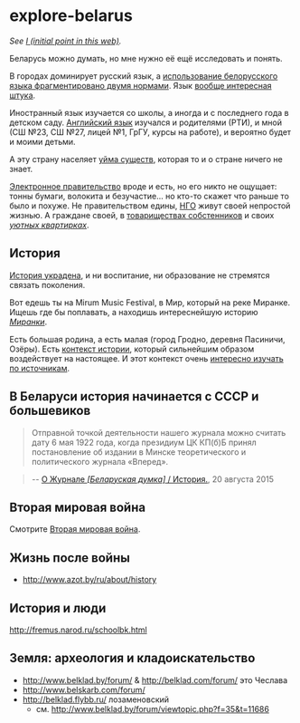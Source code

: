 # explore-belarus

_See [I (initial point in this web)](https://github.com/irnc/i)._

Беларусь можно думать, но мне нужно её ещё исследовать и понять.

В городах доминирует русский язык, а [использование белорусского языка фрагментировано двумя нормами](https://github.com/irnc/be-be-x-old). Язык [вообще интересная штука](https://github.com/irnc/explore-language).

Иностранный язык изучается со школы, а иногда и с последнего года в детском саду. [Английский язык](https://github.com/irnc/learn-english) изучался и родителями (РТИ), и мной (СШ №23, СШ №27, лицей №1, ГрГУ, курсы на работе), и вероятно будет и моими детьми.

А эту страну населяет [уйма существ](https://github.com/irnc/insects-belarus), которая то и о стране ничего не знает.

[Электронное правительство](https://github.com/irnc/e-gov) вроде и есть, но его никто не ощущает: тонны бумаги, волокита и безучастие... но кто-то скажет что раньше то было и похуже. Не правительством едины, [НГО](https://github.com/irnc/ngo) живут своей непростой жизнью. А граждане своей, в [товариществах собстенников](https://github.com/irnc/dom83.by) и своих [_уютных квартирках_](https://github.com/irnc/kvartira).

## История

[История украдена](https://github.com/irnc/magnus-ducatus), и ни воспитание, ни образование не стремятся связать поколения.

Вот едешь ты на Mirum Music Festival, в Мир, который на реке Миранке. Ищешь где бы поплавать, а находишь интереснейшую историю [_Миранки_](https://github.com/irnc/miranka).

Есть большая родина, а есть малая (город Гродно, деревня Пасиничи, Озёры). Есть [контекст истории](https://github.com/irnc/grodno-streets), который сильнейшим образом воздействует на настоящее. И этот контекст очень [интересно изучать по источникам](https://github.com/irnc/grodno-sources).

## В Беларуси история начинается с СССР и большевиков

> Отправной точкой деятельности нашего журнала можно считать дату 6 мая 1922 года, когда президиум ЦК КП(б)Б принял постановление об издании в Минске теоретического и политического журнала «Вперед».

> -- [О Журнале _[Беларуская думка]_ / История.](http://beldumka.belta.by/ru/about/history), 20 августа 2015

## Вторая мировая война

Смотрите [Вторая мировая война](world-war-ii.md).

## Жизнь после войны

* http://www.azot.by/ru/about/history

## История и люди

http://fremus.narod.ru/schoolbk.html

## Земля: археология и кладоискательство

* http://www.belklad.by/forum/ & http://belklad.com/forum/ это Чеслава
* http://www.belskarb.com/forum/
* http://belklad.flybb.ru/ лозаменовский
  * см. http://www.belklad.by/forum/viewtopic.php?f=35&t=11686
